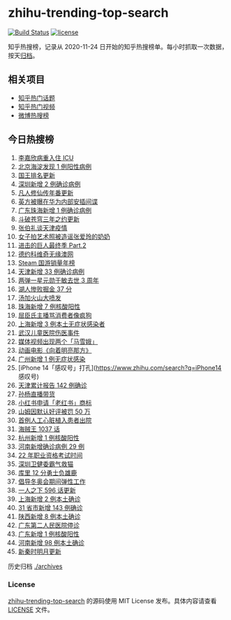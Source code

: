# zhihu-trending-top-search

[![Build Status](https://github.com/justjavac/zhihu-trending-top-search/workflows/ci/badge.svg?branch=main)](https://github.com/justjavac/zhihu-trending-top-search/actions)
[![license](https://img.shields.io/github/license/justjavac/zhihu-trending-top-search)](https://github.com/justjavac/zhihu-trending-top-search/blob/main/LICENSE)

知乎热搜榜，记录从 2020-11-24 日开始的知乎热搜榜单。每小时抓取一次数据，按天[归档](./archives)。

## 相关项目

- [知乎热门话题](https://github.com/justjavac/zhihu-trending-hot-questions)
- [知乎热门视频](https://github.com/justjavac/zhihu-trending-hot-video)
- [微博热搜榜](https://github.com/justjavac/weibo-trending-hot-search)

## 今日热搜榜

<!-- BEGIN -->
<!-- 最后更新时间 Sun Jan 16 2022 22:12:34 GMT+0800 (China Standard Time) -->

1. [李嘉欣病重入住 ICU](https://www.zhihu.com/search?q=李嘉欣)
1. [北京海淀发现 1 例阳性病例](https://www.zhihu.com/search?q=北京疫情)
1. [国王排名更新](https://www.zhihu.com/search?q=国王排名)
1. [深圳新增 2 例确诊病例](https://www.zhihu.com/search?q=深圳疫情)
1. [凡人修仙传年番更新](https://www.zhihu.com/search?q=凡人修仙传)
1. [英方被曝在华为内部安插间谍](https://www.zhihu.com/search?q=华为)
1. [广东珠海新增 1 例确诊病例](https://www.zhihu.com/search?q=广东疫情)
1. [斗破苍穹三年之约更新](https://www.zhihu.com/search?q=斗破苍穹三年之约)
1. [张伯礼谈天津疫情](https://www.zhihu.com/search?q=张伯礼)
1. [女子拍艺术照被造谣张爱玲的奶奶](https://www.zhihu.com/search?q=张爱玲奶奶)
1. [进击的巨人最终季 Part.2](https://www.zhihu.com/search?q=进击的巨人)
1. [德约科维奇无缘澳网](https://www.zhihu.com/search?q=德约科维奇)
1. [Steam 国游销量年榜](https://www.zhihu.com/search?q=steam)
1. [天津新增 33 例确诊病例](https://www.zhihu.com/search?q=天津疫情)
1. [两弹一星元勋于敏去世 3 周年](https://www.zhihu.com/search?q=于敏去世3周年)
1. [湖人惨败掘金 37 分](https://www.zhihu.com/search?q=湖人)
1. [汤加火山大喷发](https://www.zhihu.com/search?q=汤加火山喷发)
1. [珠海新增 7 例核酸阳性](https://www.zhihu.com/search?q=珠海疫情)
1. [屈臣氏主播骂消费者像疯狗](https://www.zhihu.com/search?q=屈臣氏)
1. [上海新增 3 例本土无症状感染者](https://www.zhihu.com/search?q=上海疫情)
1. [武汉儿童医院伤医事件](https://www.zhihu.com/search?q=武汉儿童医院)
1. [媒体视频出现两个「马雪娥」](https://www.zhihu.com/search?q=马雪娥)
1. [动画电影《向着明亮那方》](https://www.zhihu.com/search?q=向着明亮那方)
1. [广州新增 1 例无症状感染](https://www.zhihu.com/search?q=广州疫情)
1. [iPhone 14「感叹号」打孔](https://www.zhihu.com/search?q=iPhone14 感叹号)
1. [天津累计报告 142 例确诊](https://www.zhihu.com/search?q=天津疫情)
1. [孙杨直播带货](https://www.zhihu.com/search?q=孙杨)
1. [小红书申请「老红书」商标](https://www.zhihu.com/search?q=小红书)
1. [山姆因默认好评被罚 50 万](https://www.zhihu.com/search?q=山姆被罚)
1. [首例人工心脏植入患者出院](https://www.zhihu.com/search?q=人工心脏)
1. [海贼王 1037 话](https://www.zhihu.com/search?q=海贼王)
1. [杭州新增 1 例核酸阳性](https://www.zhihu.com/search?q=杭州疫情)
1. [河南新增确诊病例 29 例](https://www.zhihu.com/search?q=河南疫情)
1. [22 年职业资格考试时间](https://www.zhihu.com/search?q=职业资格考试时间)
1. [深圳卫健委霸气救猫](https://www.zhihu.com/search?q=深圳卫健委救猫)
1. [库里 12 分勇士负雄鹿](https://www.zhihu.com/search?q=勇士)
1. [倡导冬奥会期间弹性工作](https://www.zhihu.com/search?q=冬奥弹性工作制)
1. [一人之下 596 话更新](https://www.zhihu.com/search?q=一人之下)
1. [上海新增 2 例本土确诊](https://www.zhihu.com/search?q=上海疫情)
1. [31 省市新增 143 例确诊](https://www.zhihu.com/search?q=国内疫情)
1. [陕西新增 8 例本土确诊](https://www.zhihu.com/search?q=陕西疫情)
1. [广东第二人民医院停诊](https://www.zhihu.com/search?q=广东医院停诊)
1. [广东新增 1 例核酸阳性](https://www.zhihu.com/search?q=广东疫情)
1. [河南新增 98 例本土确诊](https://www.zhihu.com/search?q=河南疫情)
1. [新秦时明月更新](https://www.zhihu.com/search?q=新秦时明月)

<!-- END -->

历史归档 [./archives](./archives)

### License

[zhihu-trending-top-search](https://github.com/justjavac/zhihu-trending-top-search)
的源码使用 MIT License 发布。具体内容请查看 [LICENSE](./LICENSE) 文件。
